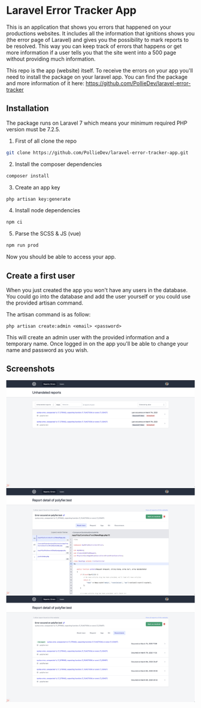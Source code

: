 # Laravel Error Tracker App
This is an application that shows you errors that happened on your productions websites. It includes all the information that ignitions shows you (the error page of Laravel) and gives you the possibility to mark reports to be resolved. This way you can keep track of errors that happens or get more information if a user tells you that the site went into a 500 page without providing much information.  
  
This repo is the app (website) itself. To receive the errors on your app you'll need to install the package on your laravel app. You can find the package and more information of it here: https://github.com/PollieDev/laravel-error-tracker

## Installation
The package runs on Laravel 7 which means your minimum required PHP version must be 7.2.5.

1. First of all clone the repo
```bash
git clone https://github.com/PollieDev/laravel-error-tracker-app.git
```

2. Install the composer dependencies
```bash
composer install
```

3. Create an app key
```bash
php artisan key:generate
```

4. Install node dependencies
```bash
npm ci
```

5. Parse the SCSS & JS (vue)
```bash
npm run prod
```

Now you should be able to access your app.

## Create a first user
When you just created the app you won't have any users in the database. You could go into the database and add the user yourself or you could use the provided artisan command.  
  
The artisan command is as follow:
```
php artisan create:admin <email> <password>
```
This will create an admin user with the provided information and a temporary name.
Once logged in on the app you'll be able to change your name and password as you wish.

## Screenshots
![image](/screenshots/error_reports.png)
![image](/screenshots/error_report_detail.png)
![image](/screenshots/error_report_detail_occurrences.png)
